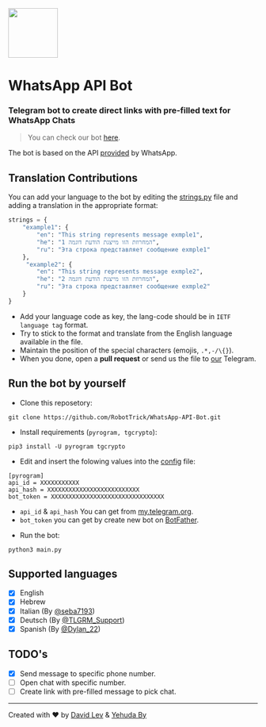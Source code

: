 <img src="https://img.icons8.com/ios/50/000000/whatsapp.png" width="100" height="100">

# WhatsApp API Bot

### Telegram bot to create direct links with pre-filled text for WhatsApp Chats

> You can check our bot [here](https://t.me/MdFuturev1_bot).

The bot is based on the API [provided](https://faq.whatsapp.com/general/chats/how-to-use-click-to-chat/) by WhatsApp.

## Translation Contributions
You can add your language to the bot by editing the [strings.py](/strings.py) file and adding a translation in the appropriate format:
```python
strings = {
    "example1": {
        "en": "This string represents message exmple1",
        "he": "המחרוזת הזו מייצגת הודעת דוגמה 1",
        "ru": "Эта строка представляет сообщение exmple1"
    },
     "example2": {
        "en": "This string represents message exmple2",
        "he": "המחרוזת הזו מייצגת הודעת דוגמה 2",
        "ru": "Эта строка представляет сообщение exmple2"
    }
}
```
- Add your language code as key, the lang-code should be in `IETF language tag` format.
- Try to stick to the format and translate from the English language available in the file.
- Maintain the position of the special characters (emojis, `.*,-/\{}`).
- When you done, open a __pull request__ or send us the file to [our](https://t.me/RobotTrickSupport) Telegram.



## Run the bot by yourself

- Clone this reposetory:
```
git clone https://github.com/RobotTrick/WhatsApp-API-Bot.git
```
- Install requirements (``pyrogram, tgcrypto``):
```
pip3 install -U pyrogram tgcrypto
```
- Edit and insert the folowing values into the [config](/config.ini) file:
```
[pyrogram]
api_id = XXXXXXXXXXX
api_hash = XXXXXXXXXXXXXXXXXXXXXXXXXX
bot_token = XXXXXXXXXXXXXXXXXXXXXXXXXXXXXXXX
```
* ``api_id`` & ``api_hash`` You can get from [my.telegram.org](https://my.telegram.org).
* ``bot_token`` you can get by create new bot on [BotFather](https://t.me/BotFather).
- Run the bot:
```
python3 main.py
```

## Supported languages
- [x] English
- [x] Hebrew
- [x] Italian (By [@seba7193](https://t.me/SebaBio))
- [x] Deutsch (By [@TLGRM_Support](https://t.me/TLGRM_Support))
- [x] Spanish (By [@Dylan_22](https://t.me/Dylan_22))

## TODO's
- [x] Send message to specific phone number.
- [ ] Open chat with specific number.
- [ ] Create link with pre-filled message to pick chat.
---
Created with ❤️ by [David Lev](https://t.me/davidlev) & [Yehuda By](https://yeudaby.com)
